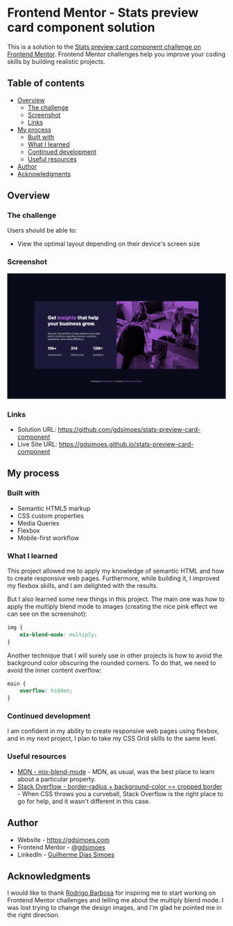 # Frontend Mentor - Stats preview card component solution

This is a solution to the [Stats preview card component challenge on Frontend Mentor](https://www.frontendmentor.io/challenges/stats-preview-card-component-8JqbgoU62). Frontend Mentor challenges help you improve your coding skills by building realistic projects.

## Table of contents

-   [Overview](#overview)
    -   [The challenge](#the-challenge)
    -   [Screenshot](#screenshot)
    -   [Links](#links)
-   [My process](#my-process)
    -   [Built with](#built-with)
    -   [What I learned](#what-i-learned)
    -   [Continued development](#continued-development)
    -   [Useful resources](#useful-resources)
-   [Author](#author)
-   [Acknowledgments](#acknowledgments)

## Overview

### The challenge

Users should be able to:

-   View the optimal layout depending on their device's screen size

### Screenshot

![Screenshot of the website on desktop](./screenshot.png)

### Links

-   Solution URL: <https://github.com/gdsimoes/stats-preview-card-component>
-   Live Site URL: <https://gdsimoes.github.io/stats-preview-card-component>

## My process

### Built with

-   Semantic HTML5 markup
-   CSS custom properties
-   Media Queries
-   Flexbox
-   Mobile-first workflow

### What I learned

This project allowed me to apply my knowledge of semantic HTML and how to create responsive web pages. Furthermore, while building it, I improved my flexbox skills, and I am delighted with the results.

But I also learned some new things in this project. The main one was how to apply the multiply blend mode to images (creating the nice pink effect we can see on the screenshot):

```css
img {
    mix-blend-mode: multiply;
}
```

Another technique that I will surely use in other projects is how to avoid the background color obscuring the rounded corners. To do that, we need to avoid the inner content overflow:

```css
main {
    overflow: hidden;
}
```

### Continued development

I am confident in my ability to create responsive web pages using flexbox, and in my next project, I plan to take my CSS Grid skills to the same level.

### Useful resources

-   [MDN - mix-blend-mode](https://developer.mozilla.org/en-US/docs/Web/CSS/mix-blend-mode) - MDN, as usual, was the best place to learn about a particular property.
-   [Stack Overflow - border-radius + background-color == cropped border](https://stackoverflow.com/questions/6312067/border-radius-background-color-cropped-border) - When CSS throws you a curveball, Stack Overflow is the right place to go for help, and it wasn't different in this case.

## Author

-   Website - <https://gdsimoes.com>
-   Frontend Mentor - [@gdsimoes](https://www.frontendmentor.io/profile/gdsimoes)
-   LinkedIn - [Guilherme Dias Simoes](https://www.linkedin.com/in/gdsimoes)

## Acknowledgments

I would like to thank [Rodrigo Barbosa](https://github.com/Rod-Barbosa) for inspiring me to start working on Frontend Mentor challenges and telling me about the multiply blend mode. I was lost trying to change the design images, and I'm glad he pointed me in the right direction.
